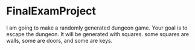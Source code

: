 # FinalExamProject
I am going to make a randomly generated dungeon game. Your goal is to escape the dungeon. It will be generated with squares. some squares are walls, some are doors, and some are keys.
